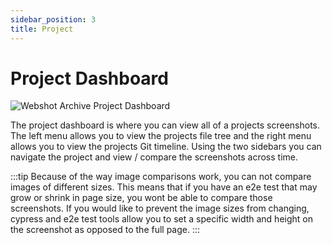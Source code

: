```yaml
---
sidebar_position: 3
title: Project
---
```


# Project Dashboard

![Webshot Archive Project Dashboard](/img/screenshots/ui-tour-project-dashboard.png)

The project dashboard is where you can view all of a projects screenshots. The left menu allows you to view the projects file tree and the right menu allows you to view the projects Git timeline. Using the two sidebars you can navigate the project and view / compare the screenshots across time.

:::tip
Because of the way image comparisons work, you can not compare images of different sizes. This means that if you have an e2e test that may grow or shrink in page size, you wont be able to compare those screenshots. If you would like to prevent the image sizes from changing, cypress and e2e test tools allow you to set a specific width and height on the screenshot as opposed to the full page.
:::
